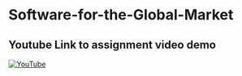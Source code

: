 # Software-for-the-Global-Market

Youtube Link to assignment video demo
-------------------------------------
[![YouTube](http://img.youtube.com/vi/D-WksGw1rBk/0.jpg)]( https://www.youtube.com/watch?v=D-WksGw1rBk&feature=youtu.be)